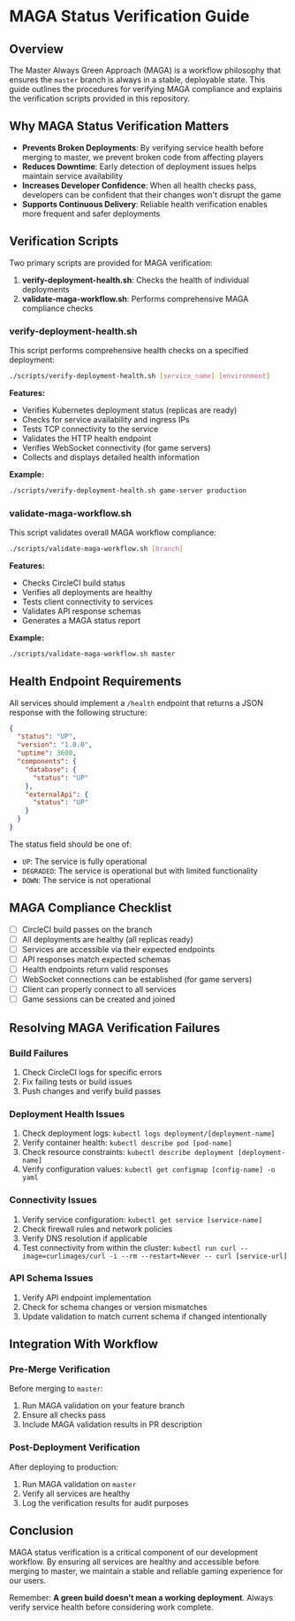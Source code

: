 # MAGA Status Verification Guide

## Overview

The Master Always Green Approach (MAGA) is a workflow philosophy that ensures the `master` branch is always in a stable, deployable state. This guide outlines the procedures for verifying MAGA compliance and explains the verification scripts provided in this repository.

## Why MAGA Status Verification Matters

- **Prevents Broken Deployments**: By verifying service health before merging to master, we prevent broken code from affecting players
- **Reduces Downtime**: Early detection of deployment issues helps maintain service availability
- **Increases Developer Confidence**: When all health checks pass, developers can be confident that their changes won't disrupt the game
- **Supports Continuous Delivery**: Reliable health verification enables more frequent and safer deployments

## Verification Scripts

Two primary scripts are provided for MAGA verification:

1. **verify-deployment-health.sh**: Checks the health of individual deployments
2. **validate-maga-workflow.sh**: Performs comprehensive MAGA compliance checks

### verify-deployment-health.sh

This script performs comprehensive health checks on a specified deployment:

```bash
./scripts/verify-deployment-health.sh [service_name] [environment]
```

**Features:**
- Verifies Kubernetes deployment status (replicas are ready)
- Checks for service availability and ingress IPs
- Tests TCP connectivity to the service
- Validates the HTTP health endpoint
- Verifies WebSocket connectivity (for game servers)
- Collects and displays detailed health information

**Example:**
```bash
./scripts/verify-deployment-health.sh game-server production
```

### validate-maga-workflow.sh

This script validates overall MAGA workflow compliance:

```bash
./scripts/validate-maga-workflow.sh [branch]
```

**Features:**
- Checks CircleCI build status
- Verifies all deployments are healthy
- Tests client connectivity to services
- Validates API response schemas
- Generates a MAGA status report

**Example:**
```bash
./scripts/validate-maga-workflow.sh master
```

## Health Endpoint Requirements

All services should implement a `/health` endpoint that returns a JSON response with the following structure:

```json
{
  "status": "UP",
  "version": "1.0.0",
  "uptime": 3600,
  "components": {
    "database": {
      "status": "UP"
    },
    "externalApi": {
      "status": "UP"
    }
  }
}
```

The status field should be one of:
- `UP`: The service is fully operational
- `DEGRADED`: The service is operational but with limited functionality
- `DOWN`: The service is not operational

## MAGA Compliance Checklist

- [ ] CircleCI build passes on the branch
- [ ] All deployments are healthy (all replicas ready)
- [ ] Services are accessible via their expected endpoints
- [ ] API responses match expected schemas
- [ ] Health endpoints return valid responses
- [ ] WebSocket connections can be established (for game servers)
- [ ] Client can properly connect to all services
- [ ] Game sessions can be created and joined

## Resolving MAGA Verification Failures

### Build Failures
1. Check CircleCI logs for specific errors
2. Fix failing tests or build issues
3. Push changes and verify build passes

### Deployment Health Issues
1. Check deployment logs: `kubectl logs deployment/[deployment-name]`
2. Verify container health: `kubectl describe pod [pod-name]`
3. Check resource constraints: `kubectl describe deployment [deployment-name]`
4. Verify configuration values: `kubectl get configmap [config-name] -o yaml`

### Connectivity Issues
1. Verify service configuration: `kubectl get service [service-name]`
2. Check firewall rules and network policies
3. Verify DNS resolution if applicable
4. Test connectivity from within the cluster: `kubectl run curl --image=curlimages/curl -i --rm --restart=Never -- curl [service-url]`

### API Schema Issues
1. Verify API endpoint implementation
2. Check for schema changes or version mismatches
3. Update validation to match current schema if changed intentionally

## Integration With Workflow

### Pre-Merge Verification
Before merging to `master`:
1. Run MAGA validation on your feature branch
2. Ensure all checks pass
3. Include MAGA validation results in PR description

### Post-Deployment Verification
After deploying to production:
1. Run MAGA validation on `master`
2. Verify all services are healthy
3. Log the verification results for audit purposes

## Conclusion

MAGA status verification is a critical component of our development workflow. By ensuring all services are healthy and accessible before merging to master, we maintain a stable and reliable gaming experience for our users.

Remember: **A green build doesn't mean a working deployment**. Always verify service health before considering work complete. 